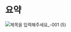 # 요약
![제목을 입력해주세요_-001 (5)](https://github.com/qwqw82000/-New-industrial-software-capstone-design/assets/76269640/746dd285-4f01-441b-8ebf-41785cc5be0a)

